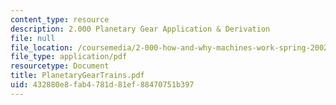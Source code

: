 ```yaml
---
content_type: resource
description: 2.000 Planetary Gear Application & Derivation
file: null
file_location: /coursemedia/2-000-how-and-why-machines-work-spring-2002/432880e8fab4781d81ef88470751b397_PlanetaryGearTrains.pdf
file_type: application/pdf
resourcetype: Document
title: PlanetaryGearTrains.pdf
uid: 432880e8-fab4-781d-81ef-88470751b397
---
```

